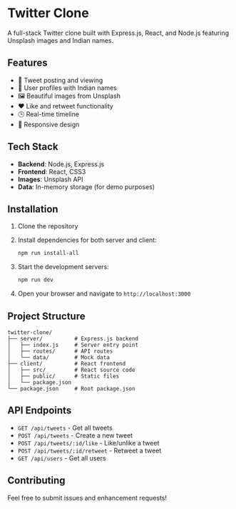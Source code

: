 # Twitter Clone

A full-stack Twitter clone built with Express.js, React, and Node.js featuring Unsplash images and Indian names.

## Features

- 📱 Tweet posting and viewing
- 👤 User profiles with Indian names
- 🖼️ Beautiful images from Unsplash
- ❤️ Like and retweet functionality
- 🕒 Real-time timeline
- 📱 Responsive design

## Tech Stack

- **Backend**: Node.js, Express.js
- **Frontend**: React, CSS3
- **Images**: Unsplash API
- **Data**: In-memory storage (for demo purposes)

## Installation

1. Clone the repository
2. Install dependencies for both server and client:
   ```bash
   npm run install-all
   ```

3. Start the development servers:
   ```bash
   npm run dev
   ```

4. Open your browser and navigate to `http://localhost:3000`

## Project Structure

```
twitter-clone/
├── server/          # Express.js backend
│   ├── index.js     # Server entry point
│   ├── routes/      # API routes
│   └── data/        # Mock data
├── client/          # React frontend
│   ├── src/         # React source code
│   ├── public/      # Static files
│   └── package.json
└── package.json     # Root package.json
```

## API Endpoints

- `GET /api/tweets` - Get all tweets
- `POST /api/tweets` - Create a new tweet
- `POST /api/tweets/:id/like` - Like/unlike a tweet
- `POST /api/tweets/:id/retweet` - Retweet a tweet
- `GET /api/users` - Get all users

## Contributing

Feel free to submit issues and enhancement requests!

